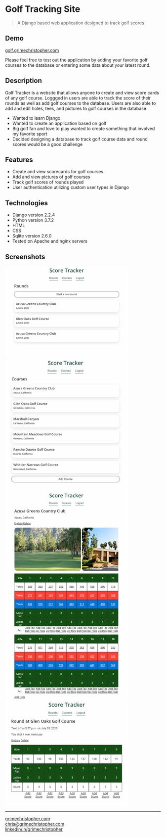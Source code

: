 # Golf Tracking Site

> A Django based web application designed to track golf scores

## Demo
[golf.grimechristopher.com](http://golf.grimechristopher.com)

Please feel free to test out the application by adding your favorite golf courses to the database or entering some data about your latest round.

## Description

Golf Tracker is a website that allows anyone to create and view score cards of any golf course. Loggged in users are able to track the score of their rounds as well as add golf courses to the database. Users are also able to add and edit holes, tees, and pictures to golf courses in the database. 

- Wanted to learn Django
- Wanted to create an application based on golf
- Big golf fan and love to play wanted to create something that involved my favorite sport
- Decided designing a database to track golf course data and round scores would be a good challenge

## Features

- Create and view scorecards for golf courses
- Add and view pictures of golf courses
- Track golf scores of rounds played
- User authentication utilizing custom user types in Django

## Technologies

- Django version 2.2.4
- Python version 3.7.2
- HTML
- CSS
- Sqlite version 2.6.0
- Tested on Apache and nginx servers

## Screenshots

<img src="screenshots/golf-rounds.png" alt="Your image title" width="400"/><img src="screenshots/golf-courses.png" alt="Your image title" width="400"/><img src="screenshots/golf-azusacourse.png" alt="Your image title" width="400"/><img src="screenshots/golf-roundscreen.png" alt="Your image title" width="400"/>

---

[grimechristopher.com](https://grimechristopher.com)  
[chris@grimechristopher.com](mailto:chris@grimechristopher.com)  
[linkedin/in/grimechristopher](https://linkedin/in/grimechristopher)  
